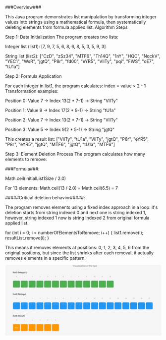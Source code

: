 ###Overview###



This Java program demonstrates list manipulation by transforming integer values into strings using a mathematical formula, then systematically deleting elements from formula applied list.
Algorithm Steps

Step 1: Data Initialization
The program creates two lists:

Integer list (list1): [7, 9, 7, 5, 6, 8, 6, 8, 5, 3, 5, 9, 3]

String list (list2): ["CzD", "zSz34", "MTF6", "Th14Q", "1nY", "HQC", "NqckV", "YEC1", "WsR", "jgtQ", "P8r", "fd00", "eYR5", "VlITy", "pqi", "FWS", "oE7", "tU1a"]

Step 2: Formula Application

For each integer in list1, the program calculates: index = value × 2 - 1
Transformation examples:

Position 0: Value 7 → Index 13(2 * 7-1) → String "VlITy"

Position 1: Value 9 → Index 17(2 * 9-1) → String "tU1a"

Position 2: Value 7 → Index 13(2 * 7-1) → String "VlITy"

Position 3: Value 5 → Index 9(2 * 5-1) → String "jgtQ"

This creates a result list: ["VlITy", "tU1a", "VlITy", "jgtQ", "P8r", "eYR5", "P8r", "eYR5", "jgtQ", "MTF6", "jgtQ", "tU1a", "MTF6"]

Step 3: Element Deletion Process
The program calculates how many elements to remove:

###Formula###:

Math.ceil(initialList1Size / 2.0)

For 13 elements: Math.ceil(13 / 2.0) = Math.ceil(6.5) = 7

#####Critical deletion behavior#####: 

The program removes elements using a fixed index approach in a loop:
it's deletion starts from string indexed 0 and next one is string indexed 1, however, string indexed 1 now is string indexed 2 from original formula applied list.

for (int i = 0; i < numberOfElementsToRemove; i++) {
list1.remove(i);
resultList.remove(i);
}

This means it removes elements at positions: 0, 1, 2, 3, 4, 5, 6 from the original positions, but since the list shrinks after each removal, it actually removes elements in a specific pattern.

![img_4.png](img_4.png)



